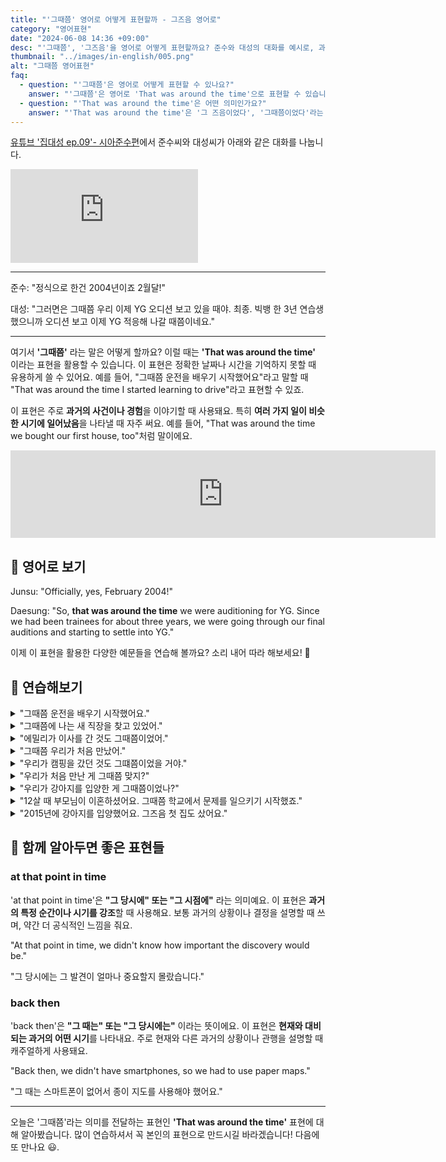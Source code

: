 ```yaml
---
title: "'그때쯤' 영어로 어떻게 표현할까 - 그즈음 영어로"
category: "영어표현"
date: "2024-06-08 14:36 +09:00"
desc: "'그때쯤', '그즈음'을 영어로 어떻게 표현할까요? 준수와 대성의 대화를 예시로, 과거의 특정 시점을 언급하는 상황을 자연스럽게 영어로 말하는 법을 알아봅시다. 일상 대화에서 유용하게 쓸 수 있는 영어 표현을 배워보세요."
thumbnail: "../images/in-english/005.png"
alt: "그때쯤 영어표현"
faq:
  - question: "'그때쯤'은 영어로 어떻게 표현할 수 있나요?"
    answer: "'그때쯤'은 영어로 'That was around the time'으로 표현할 수 있습니다. 이 표현은 과거의 특정 시점을 대략적으로 가리킬 때 사용됩니다. 예를 들어, 'That was around the time we graduated from college'는 '우리가 대학을 졸업할 때쯤이었어'라는 의미입니다."
  - question: "'That was around the time'은 어떤 의미인가요?"
    answer: "'That was around the time'은 '그 즈음이었다', '그때쯤이었다'라는 의미로, 과거의 특정 시점이나 기간을 대략적으로 지칭할 때 사용합니다. 정확한 날짜나 시간을 모르거나 굳이 특정하지 않아도 될 때 이 표현을 씁니다. 예를 들어, 'That was around the time smartphones became popular'는 '그때쯤 스마트폰이 인기를 끌기 시작했어'라는 뜻입니다."
---
```


[유튜브 '집대성 ep.09'- 시아준수편](https://www.youtube.com/watch?v=wfPsPsSVQoU&t=639s)에서 준수씨와 대성씨가 아래와 같은 대화를 나눕니다.

<iframe class="youtube" src="https://www.youtube.com/embed/wfPsPsSVQoU?si=tlNSUgvRt4yrK6Cy&amp;start=639" title="YouTube video player" frameborder="0" allow="accelerometer; autoplay; clipboard-write; encrypted-media; gyroscope; picture-in-picture; web-share" referrerpolicy="strict-origin-when-cross-origin" allowfullscreen></iframe>

---

준수: "정식으로 한건 2004년이죠 2월달!"

대성: "그러면은 그때쯤 우리 이제 YG 오디션 보고 있을 때야. 최종. 빅뱅 한 3년 연습생 했으니까 오디션 보고 이제 YG 적응해 나갈 때쯤이네요."

---

여기서 **'그때쯤'** 라는 말은 어떻게 할까요? 이럴 때는 **'That was around the time'** 이라는 표현을 활용할 수 있습니다. 이 표현은 정확한 날짜나 시간을 기억하지 못할 때 유용하게 쓸 수 있어요. 예를 들어, "그때쯤 운전을 배우기 시작했어요"라고 말할 때 "That was around the time I started learning to drive"라고 표현할 수 있죠.

이 표현은 주로 **과거의 사건이나 경험**을 이야기할 때 사용돼요. 특히 **여러 가지 일이 비슷한 시기에 일어났음**을 나타낼 때 자주 써요. 예를 들어, "That was around the time we bought our first house, too"처럼 말이에요.

<iframe src="https://ads-partners.coupang.com/widgets.html?id=819055&template=carousel&trackingCode=AF7855282&subId=&width=680&height=140&tsource=" width="680" height="140" frameborder="0" scrolling="no" referrerpolicy="unsafe-url" browsingtopics></iframe>

## 📖 영어로 보기

Junsu: "Officially, yes, February 2004!"

Daesung: "So, **that was around the time** we were auditioning for YG. Since we had been trainees for about three years, we were going through our final auditions and starting to settle into YG."

이제 이 표현을 활용한 다양한 예문들을 연습해 볼까요? 소리 내어 따라 해보세요! 🚀

## 💬 연습해보기

<details>
<summary>"그때쯤 운전을 배우기 시작했어요."</summary>
<span>"That was around the time I started learning to drive."</span>
</details>

<details>
<summary>"그때쯤에 나는 새 직장을 찾고 있었어."</summary>
<span>"That was around the time I was <a href="/blog/in-english/173.look-for/">looking for</a> a new job."</span>
</details>

<details>
<summary>"에밀리가 이사를 간 것도 그때쯤이었어."</summary>
<span>"That was around the time Emily moved to a new place."</span>
</details>

<details>
<summary>"그때쯤 우리가 처음 만났어."</summary>
<span>"That was around the time we first met."</span>
</details>

<details>
<summary>"우리가 캠핑을 갔던 것도 그떄쯤이었을 거야."</summary>
<span>"That <a href="/blog/했을거야-영어표현/">must have</a> been around the time we went camping."</span>
</details>

<details>
<summary>"우리가 처음 만난 게 그때쯤 맞지?"</summary>
<span>"Wasn't that around the time we first met?"</span>
</details>

<details>
<summary>"우리가 강아지를 입양한 게 그때쯤이었나?"</summary>
<span>"Was that around the time we adopted our puppy?"</span>
</details>

<details>
<summary>"12살 때 부모님이 이혼하셨어요. 그때쯤 학교에서 문제를 일으키기 시작했죠."</summary>
<span>"My parents got divorced when I was 12. That was around the time I started acting out in school."</span>
</details>

<details>
<summary>"2015년에 강아지를 입양했어요. 그즈음 첫 집도 샀어요."</summary>
<span>"We adopted our dog in 2015. That was around the time we bought our first house, too."</span>
</details>

## 🤝 함께 알아두면 좋은 표현들

### at that point in time

'at that point in time'은 **"그 당시에" 또는 "그 시점에"** 라는 의미예요. 이 표현은 **과거의 특정 순간이나 시기를 강조**할 때 사용해요. 보통 과거의 상황이나 결정을 설명할 때 쓰며, 약간 더 공식적인 느낌을 줘요.

"At that point in time, we didn't know how important the discovery would be."

"그 당시에는 그 발견이 얼마나 중요할지 몰랐습니다."

### back then

'back then'은 **"그 때는" 또는 "그 당시에는"** 이라는 뜻이에요. 이 표현은 **현재와 대비되는 과거의 어떤 시기**를 나타내요. 주로 현재와 다른 과거의 상황이나 관행을 설명할 때 캐주얼하게 사용돼요.

"Back then, we didn't have smartphones, so we had to use paper maps."

"그 때는 스마트폰이 없어서 종이 지도를 사용해야 했어요."

---

오늘은 '그때쯤'라는 의미를 전달하는 표현인 **'That was around the time'** 표현에 대해 알아봤습니다. 많이 연습하셔서 꼭 본인의 표현으로 만드시길 바라겠습니다! 다음에 또 만나요 😃.
